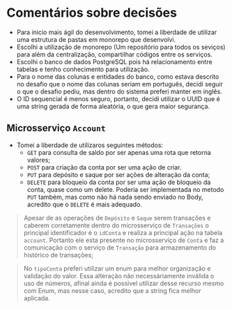 # Comentários sobre decisões

- Para inicio mais ágil do desenvolvimento, tomei a liberdade de utilizar uma estrutura de pastas em monorepo que desenvolvi.
- Escolhi a utilização de monorepo (Um repositório para todos os seviços) para além da centralização, compartilhar códigos entre os serviços.
- Escolhi o banco de dados PostgreSQL pois há relacionamento entre tabelas e tenho conhecimento para utilização.
- Para o nome das colunas e entidades do banco, como estava descrito no desafio que o nome das colunas seriam em português, decidi seguir o que o desafio pediu, mas dentro do sistema preferi manter em inglês.
- O ID sequencial é menos seguro, portanto, decidi utilizar o UUID que é uma string gerada de forma aleatória, o que gera maior segurança.

## Microsserviço `Account`

- Tomei a liberdade de utilizaros seguintes métodos:
  - `GET` para consulta de saldo por ser apenas uma rota que retorna valores;
  - `POST` para criação da conta por ser uma ação de criar.
  - `PUT` para depósito e saque por ser ações de alteração da conta;
  - `DELETE` para bloqueio da conta por ser uma ação de bloqueio da conta, quase como um delete. Poderia ser implementada no metodo `PUT` também, mas como não há nada sendo enviado no Body, acredito que o `DELETE` é mais adequado.

> Apesar de as operações de `Depósito` e `Saque` serem transações e caberem corretamente dentro do microsserviço de `Transações` o principal identificador é o `idConta` e realiza a principal ação na tabela `account`. Portanto ele esta presente no microsserviço de `Conta` e faz a comunicação com o serviço de `Transação` para armazenamento do histórico de transações;

> No `tipoConta` preferi utilizar um enum para melhor organização e validação do valor. Essa alteração não necessáriamente inválida o uso de números, afinal ainda é possivel utilizar desse recurso mesmo com Enum, mas nesse caso, acredito que a string fica melhor aplicada.
